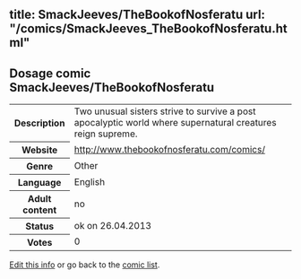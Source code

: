 title: SmackJeeves/TheBookofNosferatu
url: "/comics/SmackJeeves_TheBookofNosferatu.html"
---
Dosage comic SmackJeeves/TheBookofNosferatu
-----------------------------------------

<p id="msg"></p>
<script type="text/javascript">
if (window.location.search === '?edit_info_mail=sent_ok') {
  var elem = document.getElementById("msg");
  elem.innerHTML = 'Edited information sucessfully sent.';
  elem.className = 'ok';
}
</script>
<table class="comicinfo">
<tr>
<th>Description</th><td>Two unusual sisters strive to survive a post apocalyptic world where supernatural creatures reign supreme.</td>
</tr>
<tr>
<th>Website</th><td><a href="http://www.thebookofnosferatu.com/comics/">http://www.thebookofnosferatu.com/comics/</a></td>
</tr>
<tr>
<th>Genre</th><td>Other</td>
</tr>
<tr>
<th>Language</th><td>English</td>
</tr>
<tr>
<th>Adult content</th><td>no</td>
</tr>
<tr>
<th>Status</th><td>ok on 26.04.2013</td>
</tr>
<tr>
<th>Votes</th><td>0</td>
</tr>
</table>

[Edit this info](SmackJeeves_TheBookofNosferatu_edit.html) or go back to the [comic list](../comic-index.html).
